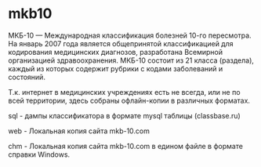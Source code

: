 # mkb10
МКБ-10 — Международная классификация болезней 10-го пересмотра. На январь 2007 года является общепринятой классификацией для кодирования медицинских диагнозов, разработана Всемирной организацией здравоохранения. МКБ-10 состоит из 21 класса (раздела), каждый из которых содержит рубрики с кодами заболеваний и состояний.

Т.к. интернет в медицинских учреждениях есть не всегда, или не по всей территории, здесь собраны офлайн-копии в различных форматах.

sql - дампы классификатора в формате mysql таблицы (classbase.ru)

web - Локальная копия сайта mkb-10.com

chm - Локальная копия сайта mkb-10.com в едином файле в формате справки Windows.
